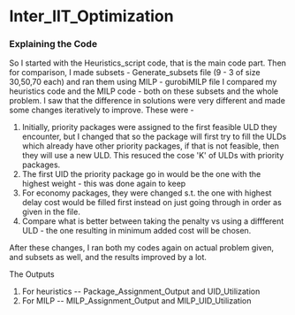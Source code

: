 # Inter_IIT_Optimization

### Explaining the Code

So I started with the Heuristics_script code, that is the main code part. 
Then for comparison, I made subsets - Generate_subsets file (9 - 3 of size 30,50,70 each) and ran them using MILP - gurobiMILP file
I compared my heuristics code and the MILP code - both on these subsets and the whole problem.
I saw that the difference in solutions were very different and made some changes iteratively to improve. These were -
1. Initially, priority packages were assigned to the first feasible ULD they encounter, but I changed that so the package will first try to fill the ULDs which already have other priority packages, if that is not feasible, then they will use a new ULD. This resuced the cose 'K' of ULDs with priority packages.
2. The first UID the priority package go in would be the one with the highest weight - this was done again to keep 
3. For economy packages, they were changed s.t. the one with highest delay cost would be filled first instead on just going through in order as given in the file.
4. Compare what is better between taking the penalty vs using a diffferent ULD - the one resulting in minimum added cost will be chosen.

After these changes, I ran both my codes again on actual problem given, and subsets as well, and the results improved by a lot.

The Outputs
1. For heuristics -- Package_Assignment_Output and UID_Utilization
2. For MILP -- MILP_Assignment_Output and MILP_UID_Utilization
